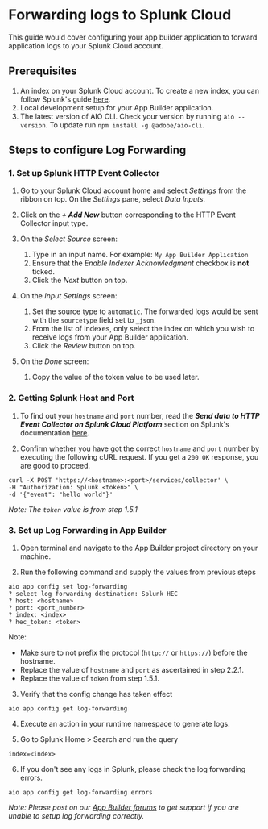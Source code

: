 # Forwarding logs to Splunk Cloud

This guide would cover configuring your app builder application to forward application logs to your Splunk Cloud account.

## Prerequisites

1. An index on your Splunk Cloud account. To create a new index, you can follow Splunk's guide [here](https://docs.splunk.com/Documentation/Splunk/8.2.4/Indexer/Setupmultipleindexes).
2. Local development setup for your App Builder application.
3. The latest version of AIO CLI. Check your version by running `aio --version`. To update run `npm install -g @adobe/aio-cli`.


## Steps to configure Log Forwarding

### 1. Set up Splunk HTTP Event Collector

1. Go to your Splunk Cloud account home and select _Settings_ from the ribbon on top. On the _Settings_ pane, select _Data Inputs_.

2. Click on the **_+ Add New_** button corresponding to the HTTP Event Collector input type.

3. On the _Select Source_ screen:
   1. Type in an input name. For example: `My App Builder Application` 
   2. Ensure that the _Enable Indexer Acknowledgment_ checkbox is **not** ticked.
   3. Click the _Next_ button on top.

4. On the _Input Settings_ screen:
   1. Set the source type to `automatic`. The forwarded logs would be sent with the `sourcetype` field set to `_json`.
   2. From the list of indexes, only select the index on which you wish to receive logs from your App Builder application. 
   3. Click the _Review_ button on top.

5. On the _Done_ screen:
   1. Copy the value of the token value to be used later.


### 2. Getting Splunk Host and Port

1. To find out your `hostname` and `port` number, read the **_Send data to HTTP Event Collector on Splunk Cloud Platform_** section on Splunk's documentation [here](https://docs.splunk.com/Documentation/Splunk/8.2.4/Data/UsetheHTTPEventCollector#Send_data_to_HTTP_Event_Collector_on_Splunk_Cloud_Platform). 

2. Confirm whether you have got the correct `hostname` and `port` number by executing the following cURL request. If you get a `200 OK` response, you are good to proceed.

```
curl -X POST 'https://<hostname>:<port>/services/collector' \     
-H "Authorization: Splunk <token>" \
-d '{"event": "hello world"}'
```

_Note: The `token` value is from step 1.5.1_


### 3. Set up Log Forwarding in App Builder

1. Open terminal and navigate to the App Builder project directory on your machine.

2. Run the following command and supply the values from previous steps

```
aio app config set log-forwarding
? select log forwarding destination: Splunk HEC
? host: <hostname>
? port: <port_number>
? index: <index>
? hec_token: <token>
```

Note:
* Make sure to not prefix the protocol (`http://` or `https://`) before the hostname.
* Replace the value of `hostname` and `port` as ascertained in step 2.2.1. 
* Replace the value of `token`  from step 1.5.1.


3. Verify that the config change has taken effect 

```
aio app config get log-forwarding
```

4. Execute an action in your runtime namespace to generate logs.

5. Go to Splunk Home > Search and run the query 
```
index=<index>
```

6. If you don't see any logs in Splunk, please check the log forwarding errors.
```
aio app config get log-forwarding errors
```

_Note: Please post on our [App Builder forums](https://experienceleaguecommunities.adobe.com/t5/project-firefly/ct-p/project-firefly) to get support if you are unable to setup log forwarding correctly._